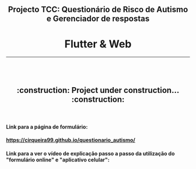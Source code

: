 ﻿
<h2 align="center">Projecto TCC: Questionário de Risco de Autismo e Gerenciador de respostas</h2>
<h1 align="center">Flutter & Web</h1>
<hr>
<br>
<br>
<h2 align="center">:construction: Project under construction... :construction:</h2>
<br>
<h4 align="left"><stronger>Link para a página de formulário:</stronger></4>
<h4><a href="https://cirqueira99.github.io/questionario_autismo/">https://cirqueira99.github.io/questionario_autismo/</a></h4>
<h4 align="left"><stronger>Link para a ver o vídeo de explicação passo a passo da utilização do "formulário online" e "aplicativo celular":</stronger></4>
<h4><a href=""></a></h4>
